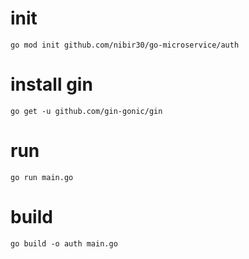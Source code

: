 # init
```
go mod init github.com/nibir30/go-microservice/auth
```

# install gin
```
go get -u github.com/gin-gonic/gin
```

# run
```
go run main.go
```

# build
```
go build -o auth main.go
```



